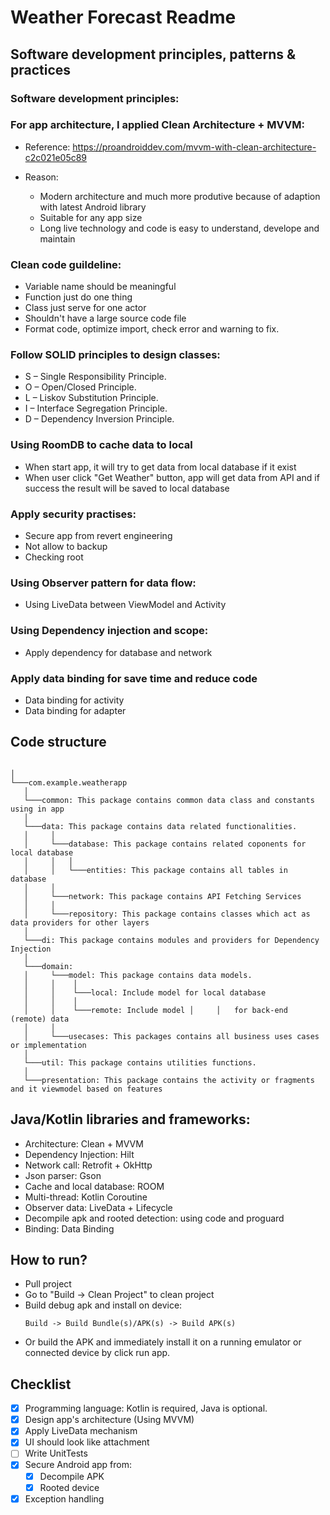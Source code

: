 # Weather Forecast Readme

## Software development principles, patterns & practices

### Software development principles:

### For app architecture, I applied Clean Architecture + MVVM:

- Reference: https://proandroiddev.com/mvvm-with-clean-architecture-c2c021e05c89

- Reason:
  - Modern architecture and much more produtive because of adaption with latest Android library
  - Suitable for any app size
  - Long live technology and code is easy to understand, develope and maintain

### Clean code guildeline:

- Variable name should be meaningful
- Function just do one thing
- Class just serve for one actor
- Shouldn't have a large source code file
- Format code, optimize import, check error and warning to fix.

### Follow SOLID principles to design classes:

- S – Single Responsibility Principle.
- O – Open/Closed Principle.
- L – Liskov Substitution Principle.
- I – Interface Segregation Principle.
- D – Dependency Inversion Principle.

### Using RoomDB to cache data to local
- When start app, it will try to get data from local database if it exist
- When user click "Get Weather" button, app will get data from API and if success the result will be saved to local database 

### Apply security practises:

- Secure app from revert engineering
- Not allow to backup
- Checking root

### Using Observer pattern for data flow:

- Using LiveData between ViewModel and Activity

### Using Dependency injection and scope:

- Apply dependency for database and network

### Apply data binding for save time and reduce code

- Data binding for activity
- Data binding for adapter

## Code structure

```

│
└───com.example.weatherapp
   │
   └───common: This package contains common data class and constants using in app
   │
   └───data: This package contains data related functionalities.
   │     │
   │     └───database: This package contains related coponents for local database
   │     │   │
   │     │   └───entities: This package contains all tables in database
   │     │
   │     └───network: This package contains API Fetching Services
   │     │
   │     └───repository: This package contains classes which act as data providers for other layers
   │
   └───di: This package contains modules and providers for Dependency Injection
   │
   └───domain: 
   │     └───model: This package contains data models.
   │     │    │
   │     │    └───local: Include model for local database
   │     │    │
   │     │    └───remote: Include model │     │   for back-end (remote) data
   │     │
   │     └───usecases: This packages contains all business uses cases or implementation
   │
   └───util: This package contains utilities functions.
   │
   └───presentation: This package contains the activity or fragments and it viewmodel based on features
```

## Java/Kotlin libraries and frameworks:

- Architecture: Clean + MVVM
- Dependency Injection: Hilt
- Network call: Retrofit + OkHttp
- Json parser: Gson
- Cache and local database: ROOM
- Multi-thread: Kotlin Coroutine
- Observer data: LiveData + Lifecycle
- Decompile apk and rooted detection: using code and proguard
- Binding: Data Binding

## How to run?

- Pull project
- Go to "Build -> Clean Project" to clean project 
- Build debug apk and install on device:
  ```
  Build -> Build Bundle(s)/APK(s) -> Build APK(s)
  ```
- Or build the APK and immediately install it on a running emulator or connected device by click run app.

## Checklist

- [x] Programming language: Kotlin is required, Java is optional.
- [x] Design app's architecture (Using MVVM)
- [x] Apply LiveData mechanism
- [x] UI should look like attachment
- [ ] Write UnitTests
- [x] Secure Android app from:
  - [x] Decompile APK
  - [x] Rooted device
- [x] Exception handling
